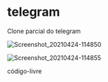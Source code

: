 # telegram
Clone parcial do telegram

![Screenshot_20210424-114850](https://user-images.githubusercontent.com/78705142/115964628-c859b180-a4fb-11eb-8cee-b16d590e1152.png)

![Screenshot_20210424-114855](https://user-images.githubusercontent.com/78705142/115964672-f9d27d00-a4fb-11eb-887e-c64172e11f9d.png)

código-livre
